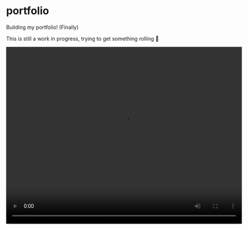 # portfolio
Building my portfolio! (Finally)

This is still a work in progress, trying to get something rolling :melting_face:

<video width="640" height="480" controls>
    <source src="./assets/20241101-1934-45.3517589.mp4" type="video/mp4">
    Your browser does not support the video tag.
</video>